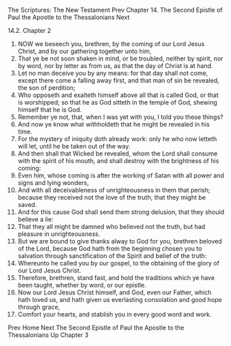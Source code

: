 The Scriptures: The New Testament
Prev
Chapter 14. The Second Epistle of Paul the Apostle to the Thessalonians
Next

14.2. Chapter 2
1. NOW we beseech you, brethren, by the coming of our Lord Jesus Christ, and by our gathering together unto him,
2. That ye be not soon shaken in mind, or be troubled, neither by spirit, nor by word, nor by letter as from us, as that the day of Christ is at hand.
3. Let no man deceive you by any means: for that day shall not come, except there come a falling away first, and that man of sin be revealed, the son of perdition;
4. Who opposeth and exalteth himself above all that is called God, or that is worshipped; so that he as God sitteth in the temple of God, shewing himself that he is God.
5. Remember ye not, that, when I was yet with you, I told you these things?
6. And now ye know what withholdeth that he might be revealed in his time.
7. For the mystery of iniquity doth already work: only he who now letteth will let, until he be taken out of the way.
8. And then shall that Wicked be revealed, whom the Lord shall consume with the spirit of his mouth, and shall destroy with the brightness of his coming:
9. Even him, whose coming is after the working of Satan with all power and signs and lying wonders,
10. And with all deceivableness of unrighteousness in them that perish; because they received not the love of the truth, that they might be saved.
11. And for this cause God shall send them strong delusion, that they should believe a lie:
12. That they all might be damned who believed not the truth, but had pleasure in unrighteousness.
13. But we are bound to give thanks alway to God for you, brethren beloved of the Lord, because God hath from the beginning chosen you to salvation through sanctification of the Spirit and belief of the truth:
14. Whereunto he called you by our gospel, to the obtaining of the glory of our Lord Jesus Christ.
15. Therefore, brethren, stand fast, and hold the traditions which ye have been taught, whether by word, or our epistle.
16. Now our Lord Jesus Christ himself, and God, even our Father, which hath loved us, and hath given us everlasting consolation and good hope through grace,
17. Comfort your hearts, and stablish you in every good word and work.

Prev
Home
Next
The Second Epistle of Paul the Apostle to the Thessalonians
Up
Chapter 3

